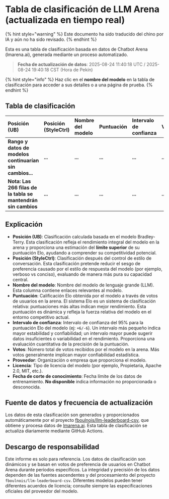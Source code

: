 # Tabla de clasificación de LLM Arena (actualizada en tiempo real)


{% hint style="warning" %}
Este documento ha sido traducido del chino por IA y aún no ha sido revisado.
{% endhint %}




Esta es una tabla de clasificación basada en datos de Chatbot Arena (lmarena.ai), generada mediante un proceso automatizado.

> **Fecha de actualización de datos**: 2025-08-24 11:40:18 UTC / 2025-08-24 19:40:18 CST (Hora de Pekín)

{% hint style="info" %}
Haz clic en el **nombre del modelo** en la tabla de clasificación para acceder a sus detalles o a una página de prueba.
{% endhint %}

## Tabla de clasificación

| Posición (UB) | Posición (StyleCtrl) | Nombre del modelo                                                                                                                             | Puntuación | Intervalo de confianza | Votos      | Proveedor                    | Licencia                    | Fecha de corte de conocimiento |
|:---|:---|:---|:---|:---|:---|:---|:---|:---|
|        **Rango y datos de modelos continuarían sin cambios...** | **...** | **...** | **...** | **...** | **...** | **...** | **...** | **...** |
|        **Nota: Las 266 filas de la tabla se mantendrán sin cambios** | **...** | **...** | **...** | **...** | **...** | **...** | **...** | **...** |

## Explicación

- **Posición (UB)**: Clasificación calculada basada en el modelo Bradley-Terry. Esta clasificación refleja el rendimiento integral del modelo en la arena y proporciona una estimación del **límite superior** de su puntuación Elo, ayudando a comprender su competitividad potencial.
- **Posición (StyleCtrl)**: Clasificación después del control de estilo de conversación. Esta clasificación pretende reducir el sesgo de preferencia causado por el estilo de respuesta del modelo (por ejemplo, verboso vs conciso), evaluando de manera más pura su capacidad central.
- **Nombre del modelo**: Nombre del modelo de lenguaje grande (LLM). Esta columna contiene enlaces relevantes al modelo.
- **Puntuación**: Calificación Elo obtenida por el modelo a través de votos de usuarios en la arena. El sistema Elo es un sistema de clasificación relativa: puntuaciones más altas indican mejor rendimiento. Esta puntuación es dinámica y refleja la fuerza relativa del modelo en el entorno competitivo actual.
- **Intervalo de confianza**: Intervalo de confianza del 95% para la puntuación Elo del modelo (ej: `+6/-6`). Un intervalo más pequeño indica mayor estabilidad y confiabilidad; un intervalo mayor puede sugerir datos insuficientes o variabilidad en el rendimiento. Proporciona una evaluación cuantitativa de la precisión de la puntuación.
- **Votos**: Número total de votos recibidos por el modelo en la arena. Más votos generalmente implican mayor confiabilidad estadística.
- **Proveedor**: Organización o empresa que proporciona el modelo.
- **Licencia**: Tipo de licencia del modelo (por ejemplo, Propietaria, Apache 2.0, MIT, etc.).
- **Fecha de corte de conocimiento**: Fecha límite de los datos de entrenamiento. **No disponible** indica información no proporcionada o desconocida.

## Fuente de datos y frecuencia de actualización

Los datos de esta clasificación son generados y proporcionados automáticamente por el proyecto [fboulnois/llm-leaderboard-csv](https://github.com/fboulnois/llm-leaderboard-csv), que obtiene y procesa datos de [lmarena.ai](https://lmarena.ai/). Esta tabla de clasificación se actualiza diariamente mediante GitHub Actions.

## Descargo de responsabilidad

Este informe es solo para referencia. Los datos de clasificación son dinámicos y se basan en votos de preferencia de usuarios en Chatbot Arena durante períodos específicos. La integridad y precisión de los datos dependen de las fuentes ascendentes y del procesamiento del proyecto `fboulnois/llm-leaderboard-csv`. Diferentes modelos pueden tener diferentes acuerdos de licencia; consulte siempre las especificaciones oficiales del proveedor del modelo.